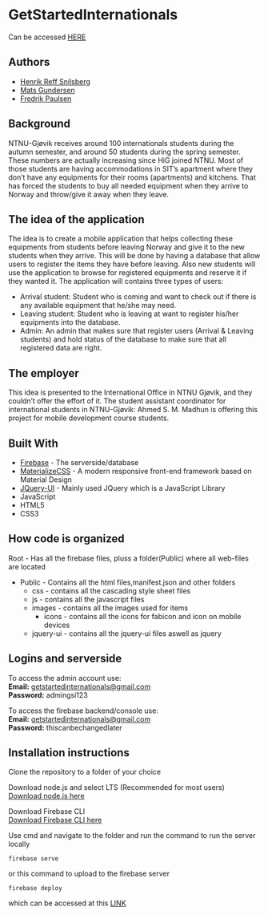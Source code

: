 # GetStartedInternationals
Can be accessed [HERE](https://getstartedinternationals-1467c.firebaseapp.com/)

## Authors

* [Henrik Reff Snilsberg](https://github.com/HSnils)
* [Mats Gundersen](https://github.com/matsgund)
* [Fredrik Paulsen](https://github.com/freddypauls)

## Background

NTNU-Gjøvik receives around 100 internationals students during the autumn semester, and
around 50 students during the spring semester. These numbers are actually increasing since
HiG joined NTNU. Most of those students are having accommodations in SIT’s apartment where
they don’t have any equipments for their rooms (apartments) and kitchens. That has forced the
students to buy all needed equipment when they arrive to Norway and throw/give it away when
they leave.

## The idea of the application

The idea is to create a mobile application that helps collecting these equipments from students
before leaving Norway and give it to the new students when they arrive. This will be done by
having a database that allow users to register the items they have before leaving. Also new students will use the application to browse for registered equipments and reserve it if they wanted
it.
The application will contains three types of users:
* Arrival student: Student who is coming and want to check out if there is any available
equipment that he/she may need.
* Leaving student: Student who is leaving at want to register his/her equipments into the
database.
* Admin: An admin that makes sure that register users (Arrival & Leaving students) and hold
status of the database to make sure that all registered data are right.

## The employer

This idea is presented to the International Office in NTNU Gjøvik, and they couldn’t offer the
effort of it. The student assistant coordinator for international students in NTNU-Gjøvik:
Ahmed S. M. Madhun is offering this project for mobile development course students.

## Built With

* [Firebase](https://firebase.google.com/) - The serverside/database
* [MaterializeCSS](http://materializecss.com/) - A modern responsive front-end framework based on Material Design 
* [JQuery-UI](https://jqueryui.com/) - Mainly used JQuery which is a JavaScript Library
* JavaScript
* HTML5
* CSS3

## How code is organized
Root - Has all the firebase files, pluss a folder(Public) where all web-files are located
- Public - Contains all the html files,manifest.json and other folders
  - css - contains all the cascading style sheet files 
  - js - contains all the javascript files
  - images - contains all the images used for items
  	- icons - contains all the icons for fabicon and icon on mobile devices
  - jquery-ui - contains all the jquery-ui files aswell as jquery
    
## Logins and serverside
To access the admin account use:<br />
**Email:** getstartedinternationals@gmail.com<br />
**Password:** admingsi123<br />

To access the firebase backend/console use:<br />
**Email:** getstartedinternationals@gmail.com<br />
**Password:** thiscanbechangedlater
    
## Installation instructions
Clone the repository to a folder of your choice

Download node.js  and select LTS (Recommended for most users)<br />
[Download node.js here](https://nodejs.org/en/)<br />

Download Firebase CLI <br />
[Download Firebase CLI here](https://firebase.google.com/docs/cli/)

Use cmd and navigate to the folder and run the command to run the server locally
```
firebase serve
```
or this command to upload to the firebase server
```
firebase deploy
```
which can be accessed at this [LINK](https://getstartedinternationals-1467c.firebaseapp.com/) 
